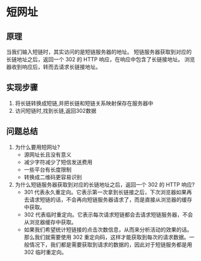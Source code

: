 # 短网址

## 原理

当我们输入短链时，其实访问的是短链服务器的地址。
短链服务器获取到对应的长链地址之后，返回一个 302 的 HTTP 响应，在响应中包含了长链接地址。
浏览器收到响应后，转而去请求长链接地址。

## 实现步骤

1. 将长链转换成短链,并把长链和短链关系映射保存在服务器中
2. 访问短链时,找到长链,返回302数据

## 问题总结

1. 为什么要用短网址?
    - 源网址长且没有意义
    - 减少字符减少了短信发送费用
    - 一些平台有长度限制
    - 转换成二维码更容易识别
2. 为什么短链服务器获取到对应的长链地址之后，返回一个 302 的 HTTP 响应?
    - 301 代表永久重定向。它表示第一次拿到长链接之后，下次浏览器如果再去请求短链的话，不会再向短链服务器请求了，而是直接从浏览器的缓存中获取。
    - 302 代表临时重定向。它表示每次请求短链都会去请求短链服务器，不会从浏览器缓存中获取。
    - 如果我们希望统计短链接的点击次数信息，从而来分析活动的效果的话。那么我们就需要使用 302
      重定向码，这样才能获取到每次的请求数据。一般情况下，我们都是需要获取到请求的数据的，因此对于短链服务都是用 302 临时重定向。